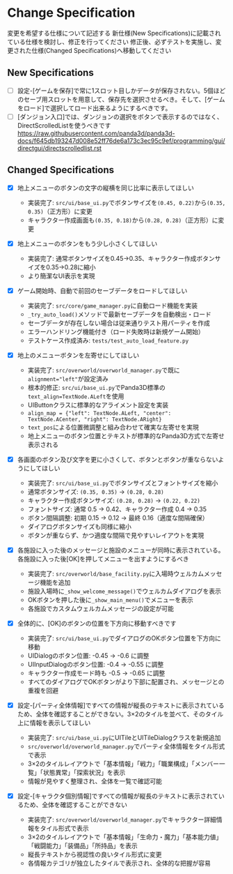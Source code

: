 # Change Specification

変更を希望する仕様について記述する
新仕様(New Specifications)に記載されている仕様を検討し、修正を行ってください
修正後、必ずテストを実施し、変更された仕様(Changed Specifications)へ移動してください

## New Specifications

- [ ] 設定-[ゲームを保存]で常に1スロット目しかデータが保存されない。5個ほどのセーブ用スロットを用意して、保存先を選択させるべき。そして、[ゲームをロード]で選択してロード出来るようにするべきです。
- [ ] [ダンジョン入口]では、ダンジョンの選択をボタンで表示するのではなく、DirectScrolledListを使うべきです
https://raw.githubusercontent.com/panda3d/panda3d-docs/f645db193247d008e52ff76de6a173c3ec95c9ef/programming/gui/directgui/directscrolledlist.rst

## Changed Specifications

- [x] 地上メニューのボタンの文字の縦横を同じ比率に表示してほしい
  - 実装完了: `src/ui/base_ui.py`でボタンサイズを`(0.45, 0.22)`から`(0.35, 0.35)`（正方形）に変更
  - キャラクター作成画面も`(0.35, 0.18)`から`(0.28, 0.28)`（正方形）に変更
  
- [x] 地上メニューのボタンをもう少し小さくしてほしい
  - 実装完了: 通常ボタンサイズを0.45→0.35、キャラクター作成ボタンサイズを0.35→0.28に縮小
  - より簡潔なUI表示を実現
  
- [x] ゲーム開始時、自動で前回のセーブデータをロードしてほしい
  - 実装完了: `src/core/game_manager.py`に自動ロード機能を実装
  - `_try_auto_load()`メソッドで最新セーブデータを自動検出・ロード
  - セーブデータが存在しない場合は従来通りテスト用パーティを作成
  - エラーハンドリング機能付き（ロード失敗時は新規ゲーム開始）
  - テストケース作成済み: `tests/test_auto_load_feature.py`

- [x] 地上のメニューボタンを左寄せにしてほしい
  - 実装完了: `src/overworld/overworld_manager.py`で既に`alignment="left"`が設定済み
  - 根本的修正: `src/ui/base_ui.py`でPanda3D標準の`text_align=TextNode.ALeft`を使用
  - UIButtonクラスに標準的なアライメント設定を実装
  - `align_map = {"left": TextNode.ALeft, "center": TextNode.ACenter, "right": TextNode.ARight}`
  - `text_pos`による位置微調整と組み合わせて確実な左寄せを実現
  - 地上メニューのボタン位置とテキストが標準的なPanda3D方式で左寄せ表示される

- [x] 各画面のボタン及び文字を更に小さくして、ボタンとボタンが重ならないようにしてほしい
  - 実装完了: `src/ui/base_ui.py`でボタンサイズとフォントサイズを縮小
  - 通常ボタンサイズ: `(0.35, 0.35)` → `(0.28, 0.28)`
  - キャラクター作成ボタンサイズ: `(0.28, 0.28)` → `(0.22, 0.22)`
  - フォントサイズ: 通常 0.5 → 0.42、キャラクター作成 0.4 → 0.35
  - ボタン間隔調整: 初期 0.15 → 0.12 → 最終 0.16（適度な間隔確保）
  - ダイアログボタンサイズも同様に縮小
  - ボタンが重ならず、かつ適度な間隔で見やすいレイアウトを実現

- [x] 各施設に入った後のメッセージと施設のメニューが同時に表示されている。各施設に入った後[OK]を押してメニューを出すようにするべき
  - 実装完了: `src/overworld/base_facility.py`に入場時ウェルカムメッセージ機能を追加
  - 施設入場時に`_show_welcome_message()`でウェルカムダイアログを表示
  - OKボタンを押した後に`_show_main_menu()`でメニューを表示
  - 各施設でカスタムウェルカムメッセージの設定が可能

- [x] 全体的に、[OK]のボタンの位置を下方向に移動すべきです
  - 実装完了: `src/ui/base_ui.py`でダイアログのOKボタン位置を下方向に移動
  - UIDialogのボタン位置: -0.45 → -0.6 に調整
  - UIInputDialogのボタン位置: -0.4 → -0.55 に調整
  - キャラクター作成モード時も -0.5 → -0.65 に調整
  - すべてのダイアログでOKボタンがより下部に配置され、メッセージとの重複を回避

- [x] 設定-[パーティ全体情報]ですべての情報が縦長のテキストに表示されているため、全体を確認することができない。3×2のタイルを並べて、そのタイル上に情報を表示してほしい
  - 実装完了: `src/ui/base_ui.py`にUITileとUITileDialogクラスを新規追加
  - `src/overworld/overworld_manager.py`でパーティ全体情報をタイル形式で表示
  - 3×2のタイルレイアウトで「基本情報」「戦力」「職業構成」「メンバー一覧」「状態異常」「探索状況」を表示
  - 情報が見やすく整理され、全体を一覧で確認可能

- [x] 設定-[キャラクタ個別情報]ですべての情報が縦長のテキストに表示されているため、全体を確認することができない
  - 実装完了: `src/overworld/overworld_manager.py`でキャラクター詳細情報をタイル形式で表示
  - 3×2のタイルレイアウトで「基本情報」「生命力・魔力」「基本能力値」「戦闘能力」「装備品」「所持品」を表示
  - 縦長テキストから視認性の良いタイル形式に変更
  - 各情報カテゴリが独立したタイルで表示され、全体的な把握が容易

